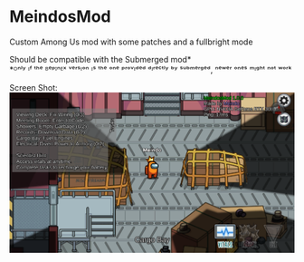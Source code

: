﻿# MeindosMod

Custom Among Us mod with some patches and a fullbright mode<br>

Should be compatible with the Submerged mod*<br>
*ᴼⁿˡʸ ᶦᶠ ᵗʰᵉ ᴮᵉᵖᴵⁿᴱˣ ᵛᵉʳˢᶦᵒⁿ ᶦˢ ᵗʰᵉ ᵒⁿᵉ ᵖʳᵒᵛᶦᵈᵉᵈ ᵈᶦʳᵉᶜᵗˡʸ ᵇʸ ˢᵘᵇᵐᵉʳᵍᵉᵈ, ⁿᵉʷᵉʳ ᵒⁿᵉˢ ᵐᶦᵍʰᵗ ⁿᵒᵗ ʷᵒʳᵏ<br>

Screen Shot:
![Screen Shot](img.png)